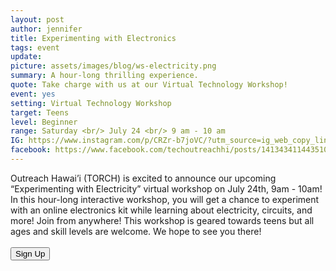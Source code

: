 ```yaml
---
layout: post
author: jennifer
title: Experimenting with Electronics
tags: event
update:
picture: assets/images/blog/ws-electricity.png
summary: A hour-long thrilling experience.
quote: Take charge with us at our Virtual Technology Workshop!
event: yes
setting: Virtual Technology Workshop
target: Teens
level: Beginner
range: Saturday <br/> July 24 <br/> 9 am - 10 am
IG: https://www.instagram.com/p/CRZr-b7joVC/?utm_source=ig_web_copy_link
facebook: https://www.facebook.com/techoutreachhi/posts/141343411443510
---
```

Outreach Hawai’i (TORCH) is excited to announce our upcoming “Experimenting with Electricity” virtual workshop on July 24th, 9am - 10am! In this hour-long interactive workshop, you will get a chance to experiment with an online electronics kit while learning about electricity, circuits, and more! Join from anywhere! This workshop is geared towards teens but all ages and skill levels are welcome. We hope to see you there!
<br/>
<br/>
<button type="button" name="button" onclick="window.open('http://bit.ly/torch-tech-workshop', '_blank')">Sign Up</button>
